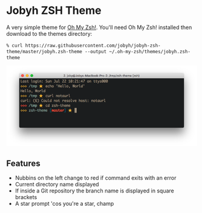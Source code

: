 # Jobyh ZSH Theme
A very simple theme for [Oh My Zsh!](https://github.com/robbyrussell/oh-my-zsh/blob/master/themes/robbyrussell.zsh-theme). You'll need Oh My Zsh! installed then download to the themes directory:

```
% curl https://raw.githubusercontent.com/jobyh/jobyh-zsh-theme/master/jobyh.zsh-theme --output ~/.oh-my-zsh/themes/jobyh.zsh-theme
```

![Screenshot of the theme](https://raw.githubusercontent.com/jobyh/jobyh-zsh-theme/master/docs/images/screenshot.png)

## Features
- Nubbins on the left change to red if command exits with an error
- Current directory name displayed
- If inside a Git repository the branch name is displayed in square brackets
- A star prompt 'cos you're a star, champ
